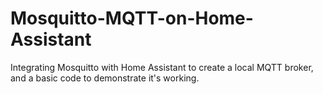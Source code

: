 # Mosquitto-MQTT-on-Home-Assistant
Integrating Mosquitto with Home Assistant to create a local MQTT broker, and a basic code to demonstrate it's working.
